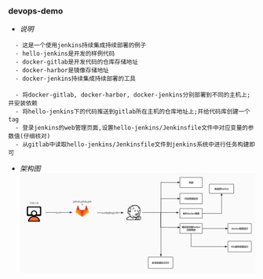 ### devops-demo


* *说明*
```
  - 这是一个使用jenkins持续集成持续部署的例子
  - hello-jenkins是开发的样例代码
  - docker-gitlab是开发代码的仓库存储地址
  - docker-harbor是镜像存储地址
  - docker-jenkins持续集成持续部署的工具

  - 将docker-gitlab, docker-harbor, docker-jenkins分别部署到不同的主机上;并安装依赖
  - 将hello-jenkins下的代码推送到gitlab所在主机的仓库地址上;并给代码库创建一个tag
  - 登录jenkins的web管理页面,设置hello-jenkins/Jenkinsfile文件中对应变量的参数值(仔细核对)
  - 从gitlab中读取hello-jenkins/Jenkinsfile文件到jenkins系统中进行任务构建即可
```

* *架构图*
![Image text](imgs/devops.jpg)